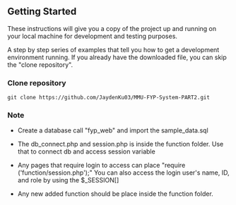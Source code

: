 ## Getting Started

These instructions will give you a copy of the project up and running on
your local machine for development and testing purposes. 

A step by step series of examples that tell you how to get a development
environment running. If you already have the downloaded file, you can skip
the "clone repository".

### Clone repository 

    git clone https://github.com/JaydenKu03/MMU-FYP-System-PART2.git

### Note
- Create a database call "fyp_web" and import the sample_data.sql

- The db_connect.php and session.php is inside the function folder. Use that to connect db and access session variable

- Any pages that require login to access can place "require ('function/session.php');" You can also access
  the login user's name, ID, and role by using the $_SESSION[]

- Any new added function should be place inside the function folder.

